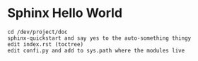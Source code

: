 # Sphinx Hello World

```
cd /dev/project/doc
sphinx-quickstart and say yes to the auto-something thingy
edit index.rst (toctree)
edit confi.py and add to sys.path where the modules live
```

